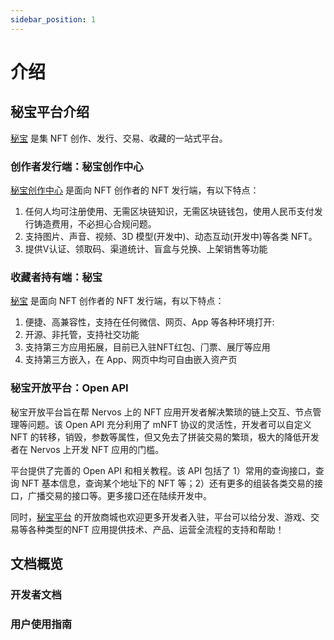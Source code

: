 ```yaml
---
sidebar_position: 1
---
```


# 介绍

## 秘宝平台介绍

[秘宝](https://mibao.net) 是集 NFT 创作、发行、交易、收藏的一站式平台。

### 创作者发行端：秘宝创作中心

[秘宝创作中心](https://v.mibao.net) 是面向 NFT 创作者的 NFT 发行端，有以下特点：

1. 任何人均可注册使用、无需区块链知识，无需区块链钱包，使用人⺠币支付发行铸造费用，不必担心合规问题。
2. 支持图片、声音、视频、3D 模型(开发中)、动态互动(开发中)等各类 NFT。
3. 提供V认证、领取码、渠道统计、盲盒与兑换、上架销售等功能

### 收藏者持有端：秘宝

[秘宝](https://mibao.net/explore) 是面向 NFT 创作者的 NFT 发行端，有以下特点：

1. 便捷、高兼容性，支持在任何微信、网⻚、App 等各种环境打开:
2. 开源、非托管，支持社交功能
3. 支持第三方应用拓展，目前已入驻NFT红包、⻔票、展厅等应用
4. 支持第三方嵌入，在 App、网⻚中均可自由嵌入资产⻚ 

### 秘宝开放平台：Open API

秘宝开放平台旨在帮 Nervos 上的 NFT 应用开发者解决繁琐的链上交互、节点管理等问题。该 Open API 充分利用了 mNFT 协议的灵活性，开发者可以自定义 NFT 的转移，销毁，参数等属性，但又免去了拼装交易的繁琐，极大的降低开发者在 Nervos 上开发 NFT 应用的门槛。

平台提供了完善的 Open API 和相关教程。该 API 包括了 1）常用的查询接口，查询 NFT 基本信息，查询某个地址下的 NFT 等；2）还有更多的组装各类交易的接口，广播交易的接口等。更多接口还在陆续开发中。

同时，[秘宝平台](https://mibao.net) 的开放商城也欢迎更多开发者入驻，平台可以给分发、游戏、交易等各种类型的NFT 应用提供技术、产品、运营全流程的支持和帮助！

## 文档概览

### 开发者文档

### 用户使用指南

